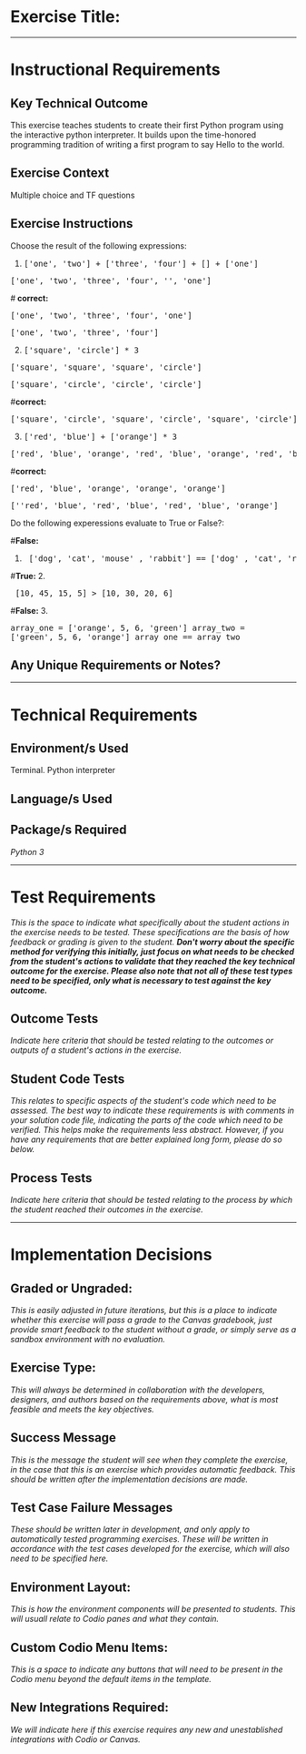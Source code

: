 # Exercise Title:
---
# Instructional Requirements
## Key Technical Outcome
This exercise teaches students to create their first Python program using the interactive python interpreter. It builds upon the time-honored programming tradition of writing a first program to say Hello to the world.

## Exercise Context
Multiple choice and TF questions

## Exercise Instructions

 Choose the result of the following expressions:
 
 1. <pre>['one', 'two'] + ['three', 'four'] + [] + ['one']</pre>

<pre>['one', 'two', 'three', 'four', '', 'one']</pre> 
#<b> correct: </b>
<pre>['one', 'two', 'three', 'four', 'one']</pre> 
<pre>['one', 'two', 'three', 'four']</pre>


2. <pre>['square', 'circle'] * 3</pre>

<pre>['square', 'square', 'square', 'circle'] </pre>
<pre>['square', 'circle', 'circle', 'circle']</pre>
#<b>correct: </b>
<pre>['square', 'circle', 'square', 'circle', 'square', 'circle']</pre>  


3. <pre>['red', 'blue'] + ['orange'] * 3 </pre>
 
<pre>['red', 'blue', 'orange', 'red', 'blue', 'orange', 'red', 'blue', 'orange']</pre>
#<b>correct:</b>
<pre>['red', 'blue', 'orange', 'orange', 'orange']</pre> 
<pre>[''red', 'blue', 'red', 'blue', 'red', 'blue', 'orange']</pre>
 
 Do the following experessions evaluate to True or False?:
 
 #<b>False: </b>
 1. <pre> ['dog', 'cat', 'mouse' , 'rabbit'] == ['dog' , 'cat', 'rabbit', 'mouse'] </pre>   
 #<b>True:</b>
 2. <pre> [10, 45, 15, 5] > [10, 30, 20, 6] </pre>
  #<b>False:</b>
 3. <pre>array_one = ['orange', 5, 6, 'green']
    array_two = ['green', 5, 6, 'orange']
    array_one == array_two </pre>

 
## Any Unique Requirements or Notes?

---
# Technical Requirements
<em><strong></strong></em>

## Environment/s Used
Terminal. Python interpreter

## Language/s Used
<em></em>

## Package/s Required
<em>Python 3</em>

---
# Test Requirements
<em>This is the space to indicate what specifically about the student actions in the exercise needs to be tested. These specifications are the basis of how feedback or grading is given to the student. <strong>Don't worry about the specific method for verifying this initially, just focus on what needs to be checked from the student's actions to validate that they reached the key technical outcome for the exercise. Please also note that not all of these test types need to be specified, only what is necessary to test against the key outcome.</strong></em>

## Outcome Tests
<em>Indicate here criteria that should be tested relating to the outcomes or outputs of a student's actions in the exercise.</em>

## Student Code Tests
<em>This relates to specific aspects of the student's code which need to be assessed. The best way to indicate these requirements is with comments in your solution code file, indicating the parts of the code which need to be verified. This helps make the requirements less abstract. However, if you have any requirements that are better explained long form, please do so below.</em>

## Process Tests
<em>Indicate here criteria that should be tested relating to the process by which the student reached their outcomes in the exercise.</em>

---
#  Implementation Decisions

## Graded or Ungraded:
<em>This is easily adjusted in future iterations, but this is a place to indicate whether this exercise will pass a grade to the Canvas gradebook, just provide smart feedback to the student without a grade, or simply serve as a sandbox environment with no evaluation.</em>

## Exercise Type:
<em>This will always be determined in collaboration with the developers, designers, and authors based on the requirements above, what is most feasible and meets the key objectives.</em>

## Success Message
<em>This is the message the student will see when they complete the exercise, in the case that this is an exercise which provides automatic feedback. This should be written after the implementation decisions are made.</em>

## Test Case Failure Messages
<em>These should be written later in development, and only apply to automatically tested programming exercises. These will be written in accordance with the test cases developed for the exercise, which will also need to be specified here.</em>

## Environment Layout:
<em>This is how the environment components will be presented to students. This will usuall relate to Codio panes and what they contain.</em>

## Custom Codio Menu Items:
<em>This is a space to indicate any buttons that will need to be present in the Codio menu beyond the default items in the template.</em>

## New Integrations Required:
<em>We will indicate here if this exercise requires any new and unestablished integrations with Codio or Canvas.</em>
